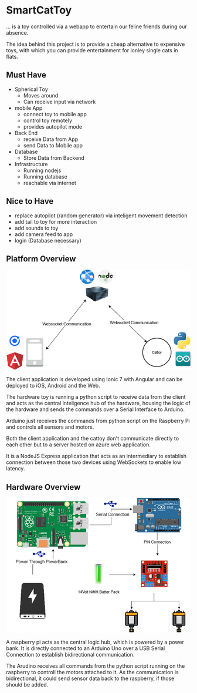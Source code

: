 # SmartCatToy


… is a toy controlled via a webapp to entertain our feline friends during our absence.

The idea behind this project is to provide a cheap alternative to expensive toys, with which you can provide entertainment for lonley single cats in flats.

## Must Have

- Spherical Toy
    - Moves around
    - Can receive input via network
- mobile App
    - connect toy to mobile app
    - control toy remotely
    - provides autopilot mode
- Back End
    - receive Data from App
    - send Data to Mobile app
- Database
    - Store Data from Backend
- Infrastructure
    - Running nodejs
    - Running database
    - reachable via internet

## Nice to Have

- replace autopilot (random generator) via inteligent movement detection
- add tail to toy for more interaction
- add sounds to toy
- add camera feed to app
- login (Database necessary)

## Platform Overview

![Platform Overview](https://raw.githubusercontent.com/TheFiler/smartcattoy/main/images/Overview.png)  

The client application is developed using Ionic 7 with Angular and can be deployed to iOS, Android and the Web.

The hardware toy is running a python script to receive data from the client and acts as the central inteligence hub of the hardware, housing the logic of the hardware and sends the commands over a Serial Interface to Arduino.

Arduino just receives the commands from python script on the Raspberry Pi and controls all sensors and motors.

Both the client application and the cattoy don't communicate directly to each other but to a server hosted on azure web application.

It is a NodeJS Express application that acts as an intermediary to establish connection between those two devices using WebSockets to enable low latency.



## Hardware Overview

![Hardware Overview](https://github.com/TheFiler/smartcattoy/blob/main/images/HardwareOverview.png)  

A raspberry pi acts as the central logic hub, which is powered by a power bank.
It is directly connected to an Arduino Uno over a USB Serial Connection to establish bidirectional communication.

The Arudino receives all commands from the python script running on the raspberry to controll the motors attached to it. 
As the communication is bidirectional, it could send sensor data back to the raspberry, if those should be added.

